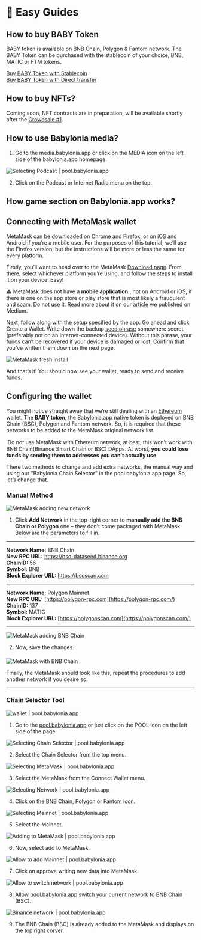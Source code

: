 # 🔮 Easy Guides


## How to buy BABY Token
BABY token is available on BNB Chain, Polygon & Fantom network. The BABY Token can be purchased with the stablecoin of your choice, BNB, MATIC or FTM tokens.

[Buy BABY Token with Stablecoin](crowdsale1M1-guide-02.md) <br/>
[Buy BABY Token with Direct transfer](crowdsale1M2-guide-02.md)





## How to buy NFTs?

Coming soon, NFT contracts are in preparation, will be available shortly after the [Crowdsale #1](https://pool.babylonia.app/Crowdsale1).


## How to use Babylonia media?

1. Go to the media.babylonia.app or click on the MEDIA icon on the left side of the babylonia.app homepage.

![Selecting Podcast | pool.babylonia.app](https://raw.githubusercontent.com/babyloniaapp/docs/52f46aab5425d2ce21f4f61fa642457db107f82a/assets/screenshot/Screenshot_media.babylonia.app_Podcast-01.png)


2. Click on the Podcast or Internet Radio menu on the top.




## How game section on Babylonia.app works?



## Connecting with MetaMask wallet

MetaMask can be downloaded on Chrome and Firefox, or on iOS and Android if you’re a mobile user. For the purposes of this tutorial, we’ll use the Firefox version, but the instructions will be more or less the same for every platform.

Firstly, you’ll want to head over to the MetaMask [Download page](https://metamask.io/download.html). From there, select whichever platform you’re using, and follow the steps to install it on your device. Easy!

:warning: MetaMask does not have a  **mobile application** , not on Android or iOS, if there is one on the app store or play store that is most likely a fraudulent and scam. Do not use it. Read more about it on our [article](https://appbabylonia.medium.com/safety-tips-for-cryptocurrency-users-ver-001-9d5ad2e86632) we published on Medium.

Next, follow along with the setup specified by the app. Go ahead and click Create a Wallet. Write down the backup [seed phrase](https://academy.binance.com/en/glossary/seed-phrase) somewhere secret (preferably not on an Internet-connected device). Without this phrase, your funds can’t be recovered if your device is damaged or lost. Confirm that you’ve written them down on the next page.

![MetaMask fresh install](https://raw.githubusercontent.com/babyloniaapp/docs/ad5394664ed7b14b03a2bd4166cc28f6fdfa99e8/assets/screenshot/Screenshot-MetaMask-01.png)


And that’s it! You should now see your wallet, ready to send and receive funds.




## Configuring the wallet

You might notice straight away that we’re still dealing with an [Ethereum](https://academy.binance.com/en/articles/what-is-ethereum) wallet. The **BABY token**, the Babylonia.app native token is deployed on BNB Chain (BSC), Polygon and Fantom network. So, it is required that these networks to be added to the MetaMask original network list. 


ℹ️Do not use MetaMask with Ethereum network, at best, this won’t work with BNB Chain(Binance Smart Chain or BSC) DApps. At worst, **you could lose funds by sending them to addresses you can’t actually use**.

There two methods to change and add extra networks, the manual way and using our "Babylonia Chain Selector" in the pool.babylonia.app page. So, let’s change that. 

### Manual Method



![MetaMask adding new network](https://raw.githubusercontent.com/babyloniaapp/docs/dcb06a8e293e868759615b41539e223139fb1769/assets/screenshot/Screenshot-MetaMask-02.png)


1. Click **Add Network** in the top-right corner to **manually add the BNB Chain or Polygon** one – they don't come packaged with MetaMask. Below are the parameters to fill in.

---

**Network Name:** BNB Chain \
**New RPC URL:** https://bsc-dataseed.binance.org \
**ChainID:** 56 \
**Symbol:** BNB \
**Block Explorer URL:** https://bscscan.com

---

**Network Name:** Polygon Mainnet \
**New RPC URL:** [https://polygon-rpc.com](https://polygon-rpc.com/) \
**ChainID:** 137 \
**Symbol:** MATIC \
**Block Explorer URL:** [https://polygonscan.com](https://polygonscan.com/)

---

![MetaMask adding BNB Chain](https://raw.githubusercontent.com/babyloniaapp/docs/28e9e653663cb135abbcc2ccb02a5981d8cd9699/assets/screenshot/Screenshot-MetaMask-03.png)



2. Now, save the changes.


####

![MetaMask with BNB Chain](https://raw.githubusercontent.com/babyloniaapp/docs/1bc52d7391d225c0bc46b91fced408ca696fb5cc/assets/screenshot/Screenshot-MetaMask-04.png)

Finally, the MetaMask should look like this, repeat the procedures to add another network if you desire so.

---

### Chain Selector Tool


![wallet | pool.babylonia.app](https://raw.githubusercontent.com/babyloniaapp/docs/main/assets/screenshot/Screenshot_pool.babylonia.app_ChainSelector-02.png)


1. Go to the [pool.babylonia.app](https://pool.babylonia.app/) or just click on the POOL icon on the left side of the page.


![Selecting Chain Selector | pool.babylonia.app](https://raw.githubusercontent.com/babyloniaapp/docs/main/assets/screenshot/Screenshot_pool.babylonia.app_ChainSelector-03.png)


2. Select the Chain Selector from the top menu.


![Selecting MetaMask | pool.babylonia.app](https://raw.githubusercontent.com/babyloniaapp/docs/38f4054a4006841f9bc87e9b7ef2040011945eff/assets/screenshot/Screenshot_pool.babylonia.app_ConnectWallet-02.png)

3. Select the MetaMask from the Connect Wallet menu.


![Selecting Network | pool.babylonia.app](https://raw.githubusercontent.com/babyloniaapp/docs/main/assets/screenshot/Screenshot_pool.babylonia.app_ChainSelector-10.png)

4. Click on the BNB Chain, Polygon or Fantom icon.


![Selecting Mainnet | pool.babylonia.app](https://raw.githubusercontent.com/babyloniaapp/docs/35b6bd07e6d4672365ca6dbf0b1a83bae43eb8ea/assets/screenshot/Screenshot_pool.babylonia.app_ChainSelector-05.png)

5. Select the Mainnet.

![Adding to MetaMask | pool.babylonia.app](https://raw.githubusercontent.com/babyloniaapp/docs/7a2805ac886d7954e01aef7e4ec9f30599863529/assets/screenshot/Screenshot_pool.babylonia.app_ChainSelector-06.png)

6. Now, select add to MetaMask.

![Allow to add Mainnet | pool.babylonia.app](https://raw.githubusercontent.com/babyloniaapp/docs/7bea527dff36a65c0ad0a78fc75543842260e3ce/assets/screenshot/Screenshot_pool.babylonia.app_ChainSelector-07.png)

7. Click on approve writing new data into MetaMask.

![Allow to switch network | pool.babylonia.app](https://raw.githubusercontent.com/babyloniaapp/docs/677dc1d708a5c032931b4b4c3e0977e168c72934/assets/screenshot/Screenshot_pool.babylonia.app_ChainSelector-08.png)

8. Allow pool.babylonia.app switch your current network to BNB Chain (BSC).

![Binance network | pool.babylonia.app](https://raw.githubusercontent.com/babyloniaapp/docs/677dc1d708a5c032931b4b4c3e0977e168c72934/assets/screenshot/Screenshot_pool.babylonia.app_ChainSelector-09.png)

9. The BNB Chain (BSC) is already added to the MetaMask and displays on the top right corver.
